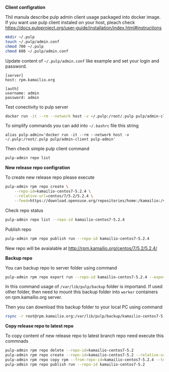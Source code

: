 **Client configration**

Thil manula describe pulp admin client usage packaged into docker image.
If you want use pulp client instaled on your host, pleach check https://docs.pulpproject.org/user-guide/installation/index.html#instructions

```sh
mkdir ~/.pulp
touch ~/.pulp/admin.conf
chmod 700 ~/.pulp
chmod 600 ~/.pulp/admin.conf
```

Update content of `~/.pulp/admin.conf` like example and set your login and password.
```
[server]
host: rpm.kamailio.org

[auth]
username: admin
password: admin
```

Test conectivity to pulp server
```sh
docker run -it --rm --network host -v ~/.pulp:/root/.pulp pulp/admin-client pulp-admin repo list
```

To simplify commands you can add into `~/.bashrc` file this string
```
alias pulp-admin='docker run -it --rm --network host -v ~/.pulp:/root/.pulp pulp/admin-client pulp-admin'
```

Then check simple pulp client command
```sh
pulp-admin repo list
```

**New release repo configration**

To create new release repo please execute
```sh
pulp-admin rpm repo create \
    --repo-id=kamailio-centos7-5.2.4 \
    --relative-url=centos/7/5.2/5.2.4 \
    --feed=https://download.opensuse.org/repositories/home:/kamailio:/v5.2.x-rpms/CentOS_7/
```

Check repo status
```sh
pulp-admin repo list --repo-id kamailio-centos7-5.2.4
```

Publish repo
```sh
pulp-admin rpm repo publish run --repo-id kamailio-centos7-5.2.4
```

New repo will be avaialable at http://rpm.kamailio.org/centos/7/5.2/5.2.4/

**Backup repo**

You can backup repo to server folder using command
```sh
pulp-admin rpm repo export run --repo-id kamailio-centos7-5.2.4 --export-dir /var/lib/pulp/backup
```
In this command usage of `/var/lib/pulp/backup` folder is importand.
If used other folder, then need to mount this backup folder into `worker` containers on rpm.kamailio.org server.

Then you can download this backup folder to your local PC using command
```sh
rsync -r root@rpm.kamailio.org:/var/lib/pulp/backup/kamailio-centos7-5.2.4 ~/your_local_pc_backup_folder
```

**Copy release repo to latest repo**

To copy content of new release repo to latest branch repo need execute this commnads
```sh
pulp-admin rpm repo delete --repo-id=kamailio-centos7-5.2
pulp-admin rpm repo create --repo-id=kamailio-centos7-5.2 --relative-url=centos/7/5.2/5.2
pulp-admin rpm repo copy rpm --from-repo-id=kamailio-centos7-5.2.4 --to-repo-id=kamailio-centos7-5.2
pulp-admin rpm repo publish run --repo-id kamailio-centos7-5.2
```
